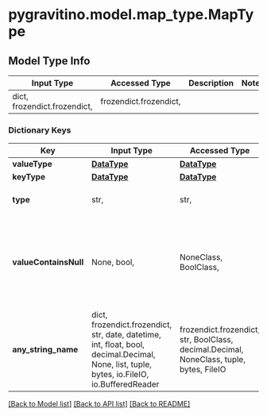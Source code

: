 # pygravitino.model.map_type.MapType

## Model Type Info
Input Type | Accessed Type | Description | Notes
------------ | ------------- | ------------- | -------------
dict, frozendict.frozendict,  | frozendict.frozendict,  |  | 

### Dictionary Keys
Key | Input Type | Accessed Type | Description | Notes
------------ | ------------- | ------------- | ------------- | -------------
**valueType** | [**DataType**](DataType.md) | [**DataType**](DataType.md) |  | 
**keyType** | [**DataType**](DataType.md) | [**DataType**](DataType.md) |  | 
**type** | str,  | str,  |  | must be one of ["map", ] 
**valueContainsNull** | None, bool,  | NoneClass, BoolClass,  | Whether the value of the map contains null values | [optional] if omitted the server will use the default value of True
**any_string_name** | dict, frozendict.frozendict, str, date, datetime, int, float, bool, decimal.Decimal, None, list, tuple, bytes, io.FileIO, io.BufferedReader | frozendict.frozendict, str, BoolClass, decimal.Decimal, NoneClass, tuple, bytes, FileIO | any string name can be used but the value must be the correct type | [optional]

[[Back to Model list]](../../README.md#documentation-for-models) [[Back to API list]](../../README.md#documentation-for-api-endpoints) [[Back to README]](../../README.md)

